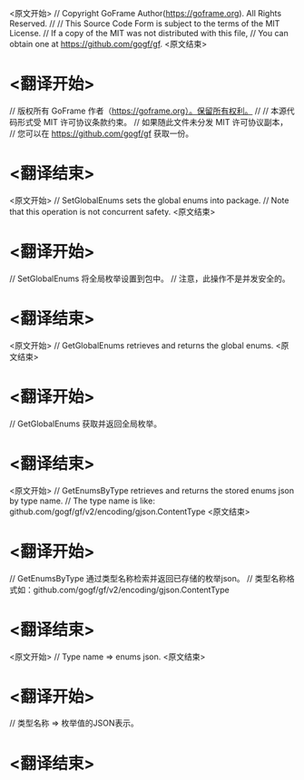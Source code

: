 
<原文开始>
// Copyright GoFrame Author(https://goframe.org). All Rights Reserved.
//
// This Source Code Form is subject to the terms of the MIT License.
// If a copy of the MIT was not distributed with this file,
// You can obtain one at https://github.com/gogf/gf.
<原文结束>

# <翻译开始>
// 版权所有 GoFrame 作者（https://goframe.org）。保留所有权利。
//
// 本源代码形式受 MIT 许可协议条款约束。
// 如果随此文件未分发 MIT 许可协议副本，
// 您可以在 https://github.com/gogf/gf 获取一份。
# <翻译结束>


<原文开始>
// SetGlobalEnums sets the global enums into package.
// Note that this operation is not concurrent safety.
<原文结束>

# <翻译开始>
// SetGlobalEnums 将全局枚举设置到包中。
// 注意，此操作不是并发安全的。
# <翻译结束>


<原文开始>
// GetGlobalEnums retrieves and returns the global enums.
<原文结束>

# <翻译开始>
// GetGlobalEnums 获取并返回全局枚举。
# <翻译结束>


<原文开始>
// GetEnumsByType retrieves and returns the stored enums json by type name.
// The type name is like: github.com/gogf/gf/v2/encoding/gjson.ContentType
<原文结束>

# <翻译开始>
// GetEnumsByType 通过类型名称检索并返回已存储的枚举json。
// 类型名称格式如：github.com/gogf/gf/v2/encoding/gjson.ContentType
# <翻译结束>


<原文开始>
// Type name => enums json.
<原文结束>

# <翻译开始>
// 类型名称 => 枚举值的JSON表示。
# <翻译结束>

